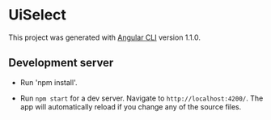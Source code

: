 # UiSelect

This project was generated with [Angular CLI](https://github.com/angular/angular-cli) version 1.1.0.

## Development server
- Run 'npm install'.

- Run `npm start` for a dev server. Navigate to `http://localhost:4200/`. The app will automatically reload if you change any of the source files.

